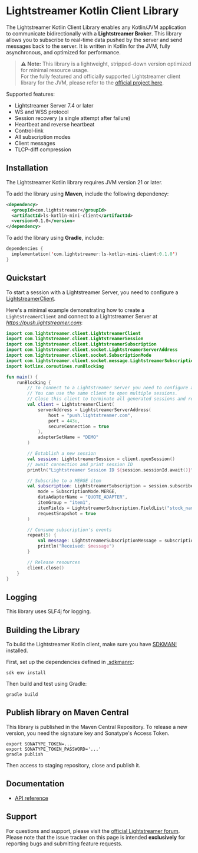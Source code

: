 # Lightstreamer Kotlin Client Library

The Lightstreamer Kotlin Client Library enables any Kotlin/JVM application to communicate bidirectionally with a **Lightstreamer Broker**. This library allows you to subscribe to real-time data pushed by the server and send messages back to the server. It is written in Kotlin for the JVM, fully asynchronous, and optimized for performance.

> **⚠️ Note:** This library is a lightweight, stripped-down version optimized for minimal resource usage.  
> For the fully featured and officially supported Lightstreamer client library for the JVM, please refer to the [official project here](https://github.com/Lightstreamer/Lightstreamer-lib-client-haxe).

Supported features:

- Lightstreamer Server 7.4 or later
- WS and WSS protocol
- Session recovery (a single attempt after failure)
- Heartbeat and reverse heartbeat
- Control-link
- All subscription modes
- Client messages
- TLCP-diff compression

## Installation

The Lightstreamer Kotlin library requires JVM version 21 or later.

To add the library using **Maven**, include the following dependency:

```xml
<dependency>
  <groupId>com.lightstreamer</groupId>
  <artifactId>ls-kotlin-mini-client</artifactId>
  <version>0.1.0</version>
</dependency>
```

To add the library using **Gradle**, include:

```kotlin
dependencies {
  implementation('com.lightstreamer:ls-kotlin-mini-client:0.1.0')
}
```

## Quickstart

To start a session with a Lightstreamer Server, you need to configure a [LightstreamerClient](./kotlin/com/lightstreamer/client/LightstreamerClient.kt). 

Here's a minimal example demonstrating how to create a `LightstreamerClient` and connect to a Lightstreamer Server at *https://push.lightstreamer.com*:

```kotlin
import com.lightstreamer.client.LightstreamerClient
import com.lightstreamer.client.LightstreamerSession
import com.lightstreamer.client.LightstreamerSubscription
import com.lightstreamer.client.socket.LightstreamerServerAddress
import com.lightstreamer.client.socket.SubscriptionMode
import com.lightstreamer.client.socket.message.LightstreamerSubscriptionMessage
import kotlinx.coroutines.runBlocking

fun main() {
    runBlocking {
        // To connect to a Lightstreamer Server you need to configure a LightstreamerClient.
        // You can use the same client to open multiple sessions.
        // Close this client to terminate all generated sessions and release resources.
        val client = LightstreamerClient(
            serverAddress = LightstreamerServerAddress(
                host = "push.lightstreamer.com",
                port = 443u,
                secureConnection = true
            ),
            adapterSetName = "DEMO"
        )

        // Establish a new session
        val session: LightstreamerSession = client.openSession()
        // await connection and print session ID
        println("Lightstreamer Session ID ${session.sessionId.await()}")

        // Subscribe to a MERGE item
        val subscription: LightstreamerSubscription = session.subscribe(
            mode = SubscriptionMode.MERGE,
            dataAdapterName = "QUOTE_ADAPTER",
            itemGroup = "item1",
            itemFields = LightstreamerSubscription.FieldList("stock_name", "last_price"),
            requestSnapshot = true
        )

        // Consume subscription's events
        repeat(5) {
            val message: LightstreamerSubscriptionMessage = subscription.receive()
            println("Received: $message")
        }

        // Release resources
        client.close()
    }
}
```

## Logging

This library uses SLF4j for logging.

## Building the Library

To build the Lightstreamer Kotlin client, make sure you have [SDKMAN!](https://sdkman.io/) installed.

First, set up the dependencies defined in [.sdkmanrc](.sdkmanrc):

```shell
sdk env install
```

Then build and test using Gradle:

```shell
gradle build
```

## Publish library on Maven Central

This library is published in the Maven Central Repository.
To release a new version, you need the signature key and Sonatype's Access Token.

```shell
export SONATYPE_TOKEN=...
export SONATYPE_TOKEN_PASSWORD='...'
gradle publish
```

Then access to staging repository, close and publish it.

## Documentation

- [API reference](https://lightstreamer.github.io/Lightstreamer-lib-client-mini-kotlin/)

## Support

For questions and support, please visit the [official Lightstreamer forum](https://forums.lightstreamer.com/).
Please note that the issue tracker on this page is intended **exclusively** for reporting bugs and submitting feature requests.
